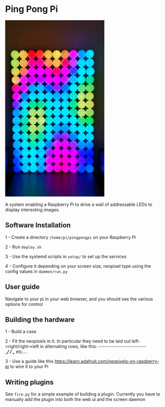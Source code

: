 # Ping Pong Pi
![demo gif](demo.gif)

A system enabling a Raspberry Pi to drive a wall of addressable LEDs to display interesting images.

## Software Installation

1 - Create a directory `/home/pi/pingpongpi` on your Raspberry Pi

2 - Run `deploy.sh`

3 - Use the systemd scripts in `setup/` to set up the services

4 - Configure it depending on your screen size, neopixel type using the config
values in `daemon/run.py`

## User guide
Navigate to your pi in your web browser, and you should see the various options for control

## Building the hardware
1 - Build a case

2 - Fit the neopixels in it. In particular they need to be laid out left->right/right->left in alternating rows, like this:
------------------------\
  ______________________/
 /
 \______________________ etc....
 
3 - Use a guide like this https://learn.adafruit.com/neopixels-on-raspberry-pi to wire it to your Pi

## Writing plugins
See `fire.py` for a simple example of building a plugin. Currently you have to manually add the plugin into both the web ui and the screen daemon
